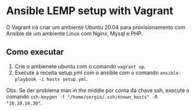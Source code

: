 # Ansible LEMP setup with Vagrant

O Vagrant irá criar um ambiente Ubuntu 20.04 para provisionamento com Ansible de um ambiente Linux com Nginx, Mysql e PHP.

## Como executar

1. Crie o ambienete ubuntu com o comando `vagrant up`.
2. Execute a receita setup.yml com o ansible com o comando `ansible-playbook -i hosts setup.yml`.

Obs: Se der problema man in the middle por conta da chave ssh, execute o comando `ssh-keygen -f "/home/sergio/.ssh/known_hosts" -R "10.10.10.30"`.